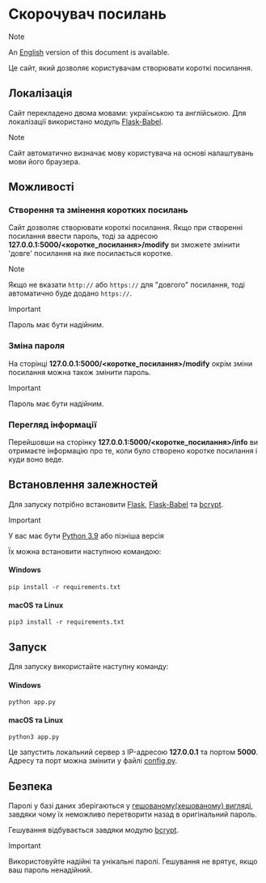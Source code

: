 # Скорочувач посилань
> [!NOTE]
> An [English](README.md) version of this document is available.

Це сайт, який дозволяє користувачам створювати короткі посилання.

## Локалізація
Сайт перекладено двома мовами: українською та англійською. Для локалізації використано модуль [Flask-Babel](https://pypi.org/project/flask-babel/).

> [!NOTE]
> Сайт автоматично визначає мову користувача на основі налаштувань мови його браузера.


## Можливості
### Створення та змінення коротких посилань
Сайт дозволяє створювати короткі посилання. Якщо при створенні посилання ввести пароль, тоді за адресою **127.0.0.1:5000/<коротке_посилання>/modify** ви зможете змінити 'довге' посилання на яке посилається коротке.

> [!NOTE]
> Якщо не вказати `http://` або `https://` для "довгого" посилання, тоді автоматично буде додано  `https://`.


> [!IMPORTANT]
> Пароль має бути надійним.

### Зміна пароля
На сторінці **127.0.0.1:5000/<коротке_посилання>/modify** окрім зміни посилання можна також змінити пароль.

> [!IMPORTANT]
> Пароль має бути надійним.

### Перегляд інформації
Перейшовши на сторінку **127.0.0.1:5000/<коротке_посилання>/info** ви отримаєте інформацію про те, коли було створено коротке посилання і куди воно веде.


## Встановлення залежностей
Для запуску потрібно встановити [Flask](https://pypi.org/project/Flask/), [Flask-Babel](https://pypi.org/project/flask-babel/) та [bcrypt](https://pypi.org/project/bcrypt/).

> [!IMPORTANT]
> У вас має бути [Python 3.9](https://www.python.org/) або пізніша версія

Їх можна встановити наступною командою:
#### Windows
```
pip install -r requirements.txt
```

#### macOS та Linux
```
pip3 install -r requirements.txt
```


## Запуск

Для запуску використайте наступну команду:

#### Windows
```
python app.py
```

#### macOS та Linux
```
python3 app.py
```

Це запустить локальний сервер з IP-адресою **127.0.0.1** та портом **5000**. Адресу та порт можна змінити у файлі [config.py](./config.py).

## Безпека
Паролі у базі даних зберігаються у [гешованому(хешованому) вигляді](https://uk.wikipedia.org/wiki/%D0%9A%D1%80%D0%B8%D0%BF%D1%82%D0%BE%D0%B3%D1%80%D0%B0%D1%84%D1%96%D1%87%D0%BD%D0%B0_%D0%B3%D0%B5%D1%88-%D1%84%D1%83%D0%BD%D0%BA%D1%86%D1%96%D1%8F), завдяки чому їх неможливо перетворити назад в оригінальний пароль.

Гешування відбувається завдяки модулю [bcrypt](https://pypi.org/project/bcrypt/).

> [!IMPORTANT]
> Використовуйте надійні та унікальні паролі. Гешування не врятує, якщо ваш пароль ненадійний.